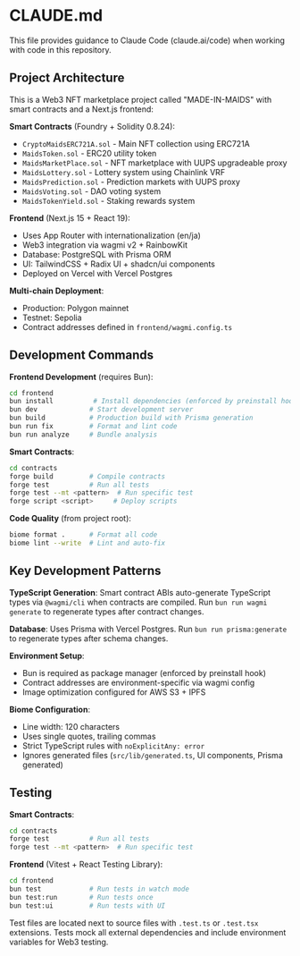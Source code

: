 # CLAUDE.md

This file provides guidance to Claude Code (claude.ai/code) when working with code in this repository.

## Project Architecture

This is a Web3 NFT marketplace project called "MADE-IN-MAIDS" with smart contracts and a Next.js frontend:

**Smart Contracts** (Foundry + Solidity 0.8.24):
- `CryptoMaidsERC721A.sol` - Main NFT collection using ERC721A
- `MaidsToken.sol` - ERC20 utility token  
- `MaidsMarketPlace.sol` - NFT marketplace with UUPS upgradeable proxy
- `MaidsLottery.sol` - Lottery system using Chainlink VRF
- `MaidsPrediction.sol` - Prediction markets with UUPS proxy
- `MaidsVoting.sol` - DAO voting system
- `MaidsTokenYield.sol` - Staking rewards system

**Frontend** (Next.js 15 + React 19):
- Uses App Router with internationalization (en/ja)
- Web3 integration via wagmi v2 + RainbowKit
- Database: PostgreSQL with Prisma ORM
- UI: TailwindCSS + Radix UI + shadcn/ui components
- Deployed on Vercel with Vercel Postgres

**Multi-chain Deployment**:
- Production: Polygon mainnet
- Testnet: Sepolia
- Contract addresses defined in `frontend/wagmi.config.ts`

## Development Commands

**Frontend Development** (requires Bun):
```bash
cd frontend
bun install          # Install dependencies (enforced by preinstall hook)
bun dev             # Start development server
bun build           # Production build with Prisma generation
bun run fix         # Format and lint code
bun run analyze     # Bundle analysis
```

**Smart Contracts**:
```bash
cd contracts
forge build         # Compile contracts
forge test          # Run all tests
forge test --mt <pattern>  # Run specific test
forge script <script>     # Deploy scripts
```

**Code Quality** (from project root):
```bash
biome format .      # Format all code
biome lint --write  # Lint and auto-fix
```

## Key Development Patterns

**TypeScript Generation**: Smart contract ABIs auto-generate TypeScript types via `@wagmi/cli` when contracts are compiled. Run `bun run wagmi generate` to regenerate types after contract changes.

**Database**: Uses Prisma with Vercel Postgres. Run `bun run prisma:generate` to regenerate types after schema changes.

**Environment Setup**: 
- Bun is required as package manager (enforced by preinstall hook)
- Contract addresses are environment-specific via wagmi config
- Image optimization configured for AWS S3 + IPFS

**Biome Configuration**: 
- Line width: 120 characters
- Uses single quotes, trailing commas
- Strict TypeScript rules with `noExplicitAny: error`
- Ignores generated files (`src/lib/generated.ts`, UI components, Prisma generated)

## Testing

**Smart Contracts**:
```bash
cd contracts
forge test          # Run all tests
forge test --mt <pattern>  # Run specific test
```

**Frontend** (Vitest + React Testing Library):
```bash
cd frontend
bun test            # Run tests in watch mode
bun test:run        # Run tests once
bun test:ui         # Run tests with UI
```

Test files are located next to source files with `.test.ts` or `.test.tsx` extensions. Tests mock all external dependencies and include environment variables for Web3 testing.